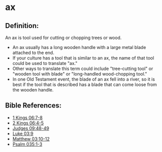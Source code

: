 # ax #

## Definition: ##

An ax is tool used for cutting or chopping trees or wood. 

 * An ax usually has a long wooden handle with a large metal blade attached to the end.
 * If your culture has a tool that is similar to an ax, the name of that tool could be used to translate "ax."
 * Other ways to translate this term could include "tree-cutting tool" or "wooden tool with blade" or "long-handled wood-chopping tool."
 * In one Old Testament event, the blade of an ax fell into a river, so it is best if the tool that is described has a blade that can come loose from the wooden handle.

## Bible References: ##

* [1 Kings 06:7-8](en/tn/1ki/help/06/07)
* [2 Kings 06:4-5](en/tn/2ki/help/06/04)
* [Judges 09:48-49](en/tn/jdg/help/09/48)
* [Luke 03:9](en/tn/luk/help/03/09)
* [Matthew 03:10-12](en/tn/mat/help/03/10)
* [Psalm 035:1-3](en/tn/psa/help/35/01)
